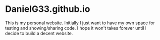 # DanielG33.github.io
This is my personal website. Initially I just want to have my own space for testing and showing/sharing code. I hope it won't takes forever until I decide to build a decent website. 
